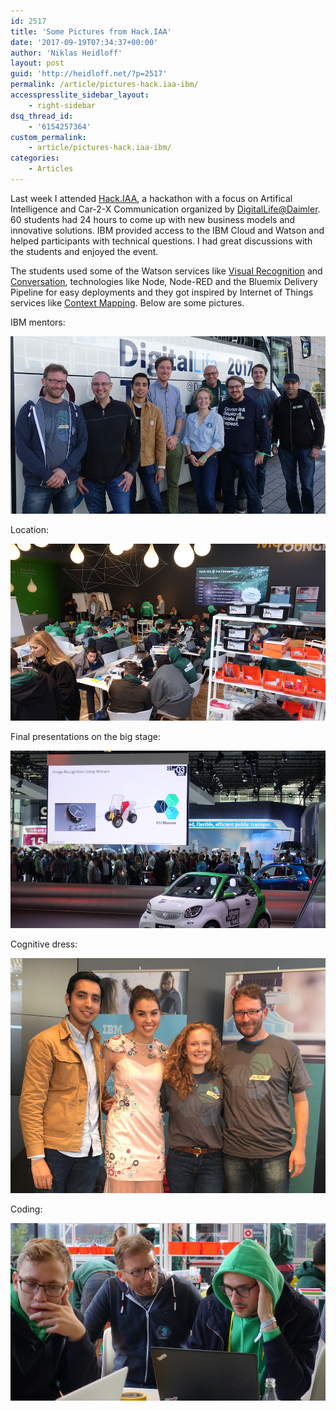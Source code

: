 ```yaml
---
id: 2517
title: 'Some Pictures from Hack.IAA'
date: '2017-09-19T07:34:37+00:00'
author: 'Niklas Heidloff'
layout: post
guid: 'http://heidloff.net/?p=2517'
permalink: /article/pictures-hack.iaa-ibm/
accesspresslite_sidebar_layout:
    - right-sidebar
dsq_thread_id:
    - '6154257364'
custom_permalink:
    - article/pictures-hack.iaa-ibm/
categories:
    - Articles
---
```


Last week I attended [Hack.IAA](https://www.digitallife-campus.com/en/hack-iaa-2017), a hackathon with a focus on Artifical Intelligence and Car-2-X Communication organized by [DigitalLife@Daimler](https://www.daimler.com/innovation/digitalization/digitallife/). 60 students had 24 hours to come up with new business models and innovative solutions. IBM provided access to the IBM Cloud and Watson and helped participants with technical questions. I had great discussions with the students and enjoyed the event.

The students used some of the Watson services like [Visual Recognition](https://www.ibm.com/watson/services/visual-recognition/) and [Conversation](https://www.ibm.com/watson/services/conversation/), technologies like Node, Node-RED and the Bluemix Delivery Pipeline for easy deployments and they got inspired by Internet of Things services like [Context Mapping](https://console.bluemix.net/docs/services/IotMapInsights/index.html). Below are some pictures.

IBM mentors:

![image](/assets/img/2017/09/iaa1.jpg)

Location:

![image](/assets/img/2017/09/iaa3.jpg)

Final presentations on the big stage:

![image](/assets/img/2017/09/iaa2.jpg)

Cognitive dress:

![image](/assets/img/2017/09/iaa5.jpg)

Coding:

![image](/assets/img/2017/09/iaa6.jpg)